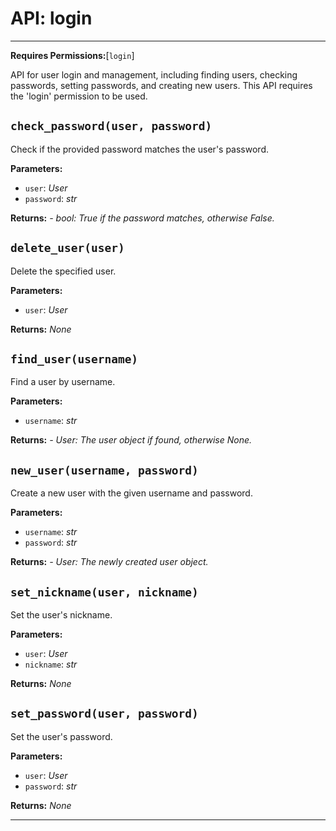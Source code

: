 # API: login
---

**Requires Permissions:**[`login`]

API for user login and management, including finding users, checking passwords, setting passwords,
and creating new users.  This API requires the 'login' permission to be used.

## `check_password(user, password)`
Check if the provided password matches the user's password.

**Parameters:**
- `user`: *User*
- `password`: *str*

**Returns:** *- bool: True if the password matches, otherwise False.*

## `delete_user(user)`
Delete the specified user.

**Parameters:**
- `user`: *User*

**Returns:** _None_
## `find_user(username)`
Find a user by username.

**Parameters:**
- `username`: *str*

**Returns:** *- User: The user object if found, otherwise None.*

## `new_user(username, password)`
Create a new user with the given username and password.

**Parameters:**
- `username`: *str*
- `password`: *str*

**Returns:** *- User: The newly created user object.*

## `set_nickname(user, nickname)`
Set the user's nickname.

**Parameters:**
- `user`: *User*
- `nickname`: *str*

**Returns:** _None_
## `set_password(user, password)`
Set the user's password.

**Parameters:**
- `user`: *User*
- `password`: *str*

**Returns:** _None_

---
